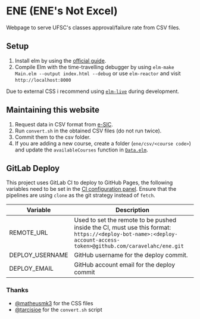 # ENE (ENE's Not Excel)

Webpage to serve UFSC's classes approval/failure rate from CSV files.

## Setup
1. Install elm by using the [official guide](https://guide.elm-lang.org/install.html).
2. Compile Elm with the time-travelling debugger by using
`elm-make Main.elm --output index.html --debug`
or use `elm-reactor` and visit `http://localhost:8000`

Due to external CSS i recommend using [`elm-live`](https://github.com/wking-io/elm-live) during development.

## Maintaining this website
1. Request data in CSV format from [e-SIC](https://esic.cgu.gov.br/).
2. Run `convert.sh` in the obtained CSV files (do not run twice).
3. Commit them to the csv folder.
4. If you are adding a new course, create a folder (`ene/csv/<course code>`) and update the `availableCourses` function in [`Data.elm`](https://github.com/caravelahc/ene/blob/master/src/Data.elm).

## GitLab Deploy
This project uses GitLab CI to deploy to GitHub Pages, the following variables need to be set in the [CI configuration panel](https://gitlab.com/caravelahc/ene/-/settings/ci_cd).
Ensure that the pipelines are using `clone` as the git strategy instead of `fetch`.

Variable|Description
|-|-|
REMOTE_URL|Used to set the remote to be pushed inside the CI, must use this format: `https://<deploy-bot-name>:<deploy-account-access-token>@github.com/caravelahc/ene.git`
DEPLOY_USERNAME|GitHub username for the deploy commit.
DEPLOY_EMAIL|GitHub account email for the deploy commit

### Thanks
- [@matheusmk3](https://github.com/MatheusMK3) for the CSS files
- [@tarcisioe](https://github.com/tarcisioe/) for the `convert.sh` script
